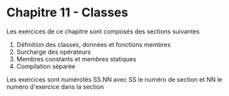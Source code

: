 # Chapitre 11 - Classes

Les exercices de ce chapitre sont composés des sections suivantes 
 
1. Définition des classes, données et fonctions membres
2. Surcharge des opérateurs
3. Membres constants et membres statiques
4. Compilation séparée

Les exercices sont numérotés SS.NN avec SS le numéro de section et NN le numéro d'exercice dans la section